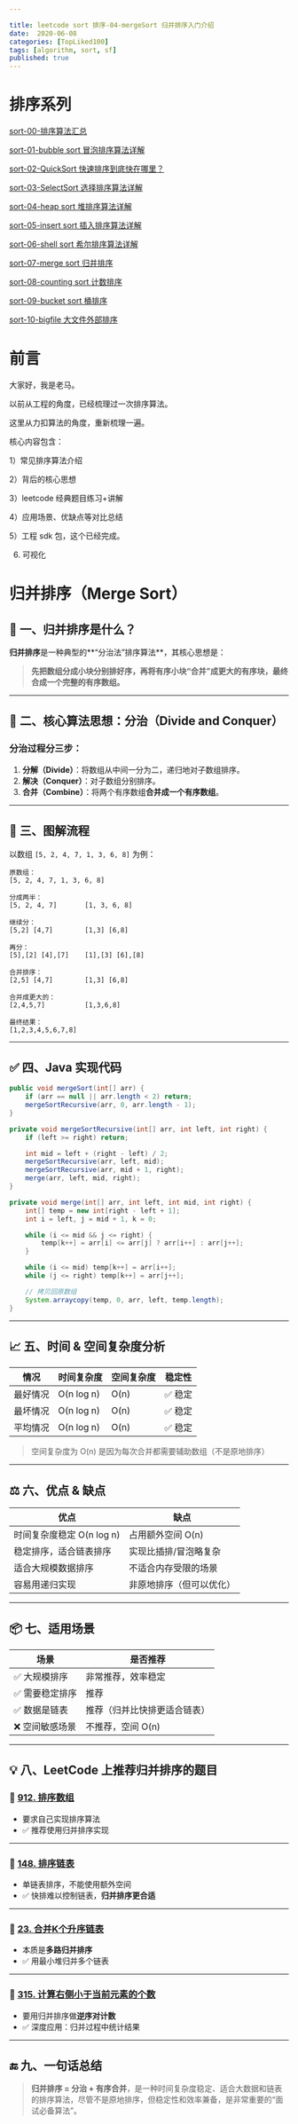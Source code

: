 ```yaml
---

title: leetcode sort 排序-04-mergeSort 归并排序入门介绍
date:  2020-06-08
categories: [TopLiked100]
tags: [algorithm, sort, sf]
published: true
---
```


# 排序系列

[sort-00-排序算法汇总](https://houbb.github.io/2016/07/14/sort-00-overview-sort)

[sort-01-bubble sort 冒泡排序算法详解](https://houbb.github.io/2016/07/14/sort-01-bubble-sort)

[sort-02-QuickSort 快速排序到底快在哪里？](https://houbb.github.io/2016/07/14/sort-02-quick-sort)

[sort-03-SelectSort 选择排序算法详解](https://houbb.github.io/2016/07/14/sort-03-select-sort)

[sort-04-heap sort 堆排序算法详解](https://houbb.github.io/2016/07/14/sort-04-heap-sort)

[sort-05-insert sort 插入排序算法详解](https://houbb.github.io/2016/07/14/sort-05-insert-sort)

[sort-06-shell sort 希尔排序算法详解](https://houbb.github.io/2016/07/14/sort-06-shell-sort)

[sort-07-merge sort 归并排序](https://houbb.github.io/2016/07/14/sort-07-merge-sort)

[sort-08-counting sort 计数排序](https://houbb.github.io/2016/07/14/sort-08-counting-sort)

[sort-09-bucket sort 桶排序](https://houbb.github.io/2016/07/14/sort-09-bucket-sort)

[sort-10-bigfile 大文件外部排序](https://houbb.github.io/2016/07/14/sort-10-bigfile-sort)

# 前言

大家好，我是老马。

以前从工程的角度，已经梳理过一次排序算法。

这里从力扣算法的角度，重新梳理一遍。

核心内容包含：

1）常见排序算法介绍

2）背后的核心思想

3）leetcode 经典题目练习+讲解

4）应用场景、优缺点等对比总结

5）工程 sdk 包，这个已经完成。

6) 可视化

# 归并排序（Merge Sort）

## 📌 一、归并排序是什么？

**归并排序**是一种典型的\*\*“分治法”排序算法\*\*，其核心思想是：

> **先把数组分成小块分别排好序，再将有序小块“合并”成更大的有序块，最终合成一个完整的有序数组。**

---

## 🧠 二、核心算法思想：分治（Divide and Conquer）

### 分治过程分三步：

1. **分解（Divide）**：将数组从中间一分为二，递归地对子数组排序。
2. **解决（Conquer）**：对子数组分别排序。
3. **合并（Combine）**：将两个有序数组**合并成一个有序数组**。

---

## 🎯 三、图解流程

以数组 `[5, 2, 4, 7, 1, 3, 6, 8]` 为例：

```text
原数组：
[5, 2, 4, 7, 1, 3, 6, 8]

分成两半：
[5, 2, 4, 7]       [1, 3, 6, 8]

继续分：
[5,2] [4,7]        [1,3] [6,8]

再分：
[5],[2] [4],[7]    [1],[3] [6],[8]

合并排序：
[2,5] [4,7]        [1,3] [6,8]

合并成更大的：
[2,4,5,7]          [1,3,6,8]

最终结果：
[1,2,3,4,5,6,7,8]
```

---

## ✅ 四、Java 实现代码

```java
public void mergeSort(int[] arr) {
    if (arr == null || arr.length < 2) return;
    mergeSortRecursive(arr, 0, arr.length - 1);
}

private void mergeSortRecursive(int[] arr, int left, int right) {
    if (left >= right) return;

    int mid = left + (right - left) / 2;
    mergeSortRecursive(arr, left, mid);
    mergeSortRecursive(arr, mid + 1, right);
    merge(arr, left, mid, right);
}

private void merge(int[] arr, int left, int mid, int right) {
    int[] temp = new int[right - left + 1];
    int i = left, j = mid + 1, k = 0;

    while (i <= mid && j <= right) {
        temp[k++] = arr[i] <= arr[j] ? arr[i++] : arr[j++];
    }

    while (i <= mid) temp[k++] = arr[i++];
    while (j <= right) temp[k++] = arr[j++];

    // 拷贝回原数组
    System.arraycopy(temp, 0, arr, left, temp.length);
}
```

---

## 📈 五、时间 & 空间复杂度分析

| 情况   | 时间复杂度      | 空间复杂度 | 稳定性  |
| ---- | ---------- | ----- | ---- |
| 最好情况 | O(n log n) | O(n)  | ✅ 稳定 |
| 最坏情况 | O(n log n) | O(n)  | ✅ 稳定 |
| 平均情况 | O(n log n) | O(n)  | ✅ 稳定 |

> 空间复杂度为 O(n) 是因为每次合并都需要辅助数组（不是原地排序）

---

## ⚖️ 六、优点 & 缺点

| 优点                 | 缺点           |
| ------------------ | ------------ |
| 时间复杂度稳定 O(n log n) | 占用额外空间 O(n)  |
| 稳定排序，适合链表排序        | 实现比插排/冒泡略复杂  |
| 适合大规模数据排序          | 不适合内存受限的场景   |
| 容易用递归实现            | 非原地排序（但可以优化） |

---

## 📦 七、适用场景

| 场景       | 是否推荐           |
| -------- | -------------- |
| ✅ 大规模排序  | 非常推荐，效率稳定      |
| ✅ 需要稳定排序 | 推荐             |
| ✅ 数据是链表  | 推荐（归并比快排更适合链表） |
| ❌ 空间敏感场景 | 不推荐，空间 O(n)    |

---

## 💡 八、LeetCode 上推荐归并排序的题目

### 🔹 [912. 排序数组](https://leetcode.cn/problems/sort-an-array/)

* 要求自己实现排序算法
* ✅ 推荐使用归并排序实现

---

### 🔹 [148. 排序链表](https://leetcode.cn/problems/sort-list/)

* 单链表排序，不能使用额外空间
* ✅ 快排难以控制链表，**归并排序更合适**

---

### 🔹 [23. 合并K个升序链表](https://leetcode.cn/problems/merge-k-sorted-lists/)

* 本质是**多路归并排序**
* ✅ 用最小堆归并多个链表

---

### 🔹 [315. 计算右侧小于当前元素的个数](https://leetcode.cn/problems/count-of-smaller-numbers-after-self/)

* 要用归并排序做**逆序对计数**
* ✅ 深度应用：归并过程中统计结果

---

## 🔚 九、一句话总结

> **归并排序 = 分治 + 有序合并**，是一种时间复杂度稳定、适合大数据和链表的排序算法，尽管不是原地排序，但稳定性和效率兼备，是非常重要的“面试必备算法”。

